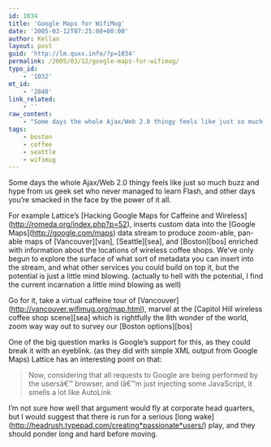 ```yaml
---
id: 1034
title: 'Google Maps for WifiMug'
date: '2005-03-12T07:25:00+00:00'
author: Kellan
layout: post
guid: 'http://lm.quxx.info/?p=1034'
permalink: /2005/03/12/google-maps-for-wifimug/
typo_id:
    - '1032'
mt_id:
    - '2848'
link_related:
    - ''
raw_content:
    - "Some days the whole Ajax/Web 2.0 thingy feels like just so much buzz and hype from us geek set who never managed to learn Flash, and other days you\\'re smacked in the face by the power of it all.\r\n\r\nFor example Lattice\\'s [Hacking Google Maps for Caffeine and Wireless](http://romeda.org/index.php?p=52), inserts custom data into the [Google Maps](http://google.com/maps) data stream to produce zoom-able, pan-able maps of [Vancouver][van], [Seattle][sea], and [Boston][bos] enriched with information about the locations of wireless coffee shops.  We\\'ve only begun to explore the surface of what sort of metadata you can insert into the stream, and what other services you could build on top it, but the potential is just a little mind blowing. (actually to hell with the potential, I find the current incarnation a little mind blowing as well)\r\n\r\nGo for it, take a virtual caffeine tour of  [Vancouver](http://vancouver.wifimug.org/map.html), marvel at the [Capitol Hill wireless coffee shop scene][sea] which is rightfully the 8th wonder of the world, zoom way way out to survey our [Boston options][bos]\r\n\r\nOne of the big question marks is Google\\'s support for this, as they could break it with an eyeblink. (as they did with simple XML output from Google Maps)  Lattice has an interesting point on that:\r\n\r\n> Now, considering that all requests to Google are being performed by the usersâ€™ browser, and Iâ€™m just injecting some JavaScript, it smells a lot like AutoLink\r\n\r\nI\\'m not sure how well that argument would fly at corporate head quarters, but I would suggest that there is run for a serious [long wake](http://headrush.typepad.com/creating_passionate_users/) play, and they should ponder long and hard before moving.\r\n\r\n[van]: http://vancouver.wifimug.org/map.html\r\n[sea]: http://seattle.wifimug.org/map.html\r\n[bos]: http://boston.wifimug.org/map.html"
tags:
    - boston
    - coffee
    - seattle
    - wifimug
---
```


Some days the whole Ajax/Web 2.0 thingy feels like just so much buzz and hype from us geek set who never managed to learn Flash, and other days you’re smacked in the face by the power of it all.

For example Lattice’s \[Hacking Google Maps for Caffeine and Wireless\](http://romeda.org/index.php?p=52), inserts custom data into the \[Google Maps\](http://google.com/maps) data stream to produce zoom-able, pan-able maps of \[Vancouver\]\[van\], \[Seattle\]\[sea\], and \[Boston\]\[bos\] enriched with information about the locations of wireless coffee shops. We’ve only begun to explore the surface of what sort of metadata you can insert into the stream, and what other services you could build on top it, but the potential is just a little mind blowing. (actually to hell with the potential, I find the current incarnation a little mind blowing as well)

Go for it, take a virtual caffeine tour of \[Vancouver\](http://vancouver.wifimug.org/map.html), marvel at the \[Capitol Hill wireless coffee shop scene\]\[sea\] which is rightfully the 8th wonder of the world, zoom way way out to survey our \[Boston options\]\[bos\]

One of the big question marks is Google’s support for this, as they could break it with an eyeblink. (as they did with simple XML output from Google Maps) Lattice has an interesting point on that:

> Now, considering that all requests to Google are being performed by the usersâ€™ browser, and Iâ€™m just injecting some JavaScript, it smells a lot like AutoLink

I’m not sure how well that argument would fly at corporate head quarters, but I would suggest that there is run for a serious \[long wake\](http://headrush.typepad.com/creating*passionate*users/) play, and they should ponder long and hard before moving.